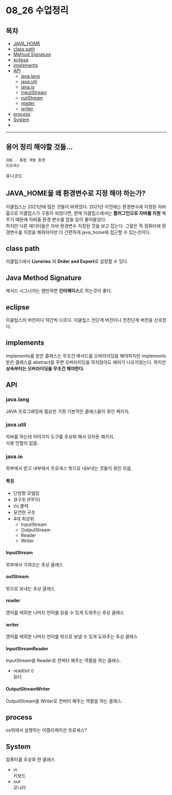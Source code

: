 # 08_26 수업정리

## 목차
- [JAVA_HOME](#JAVA_HOME을-왜-환경변수로-지정-해야-하는가?)
- [class path](#class-path)
- [Method Signature](#Java-Method-Signature)
- [eclipse](#eclipse)
- [implements](#implements)
- [API](#API)
  - [java.lang](#java.lang)
  - [java.util](#java.util)
  - [java.io](#java.io)
   - [InputStream](#InputStream)
   - [outStream](#outStream)
   - [reader](#reader)
   - [writer](#writer)
- [process](#process)
- [System](#System)
- 
---

## 용어 정리 해야할 것들...

	IDE - 통합 개발 환경
	프로세스
  유니코드


## JAVA_HOME을 왜 환경변수로 지정 해야 하는가?
이클립스는 2021년에 많은 것들이 바뀌었다. 2021년 이전에는 환경변수에 지정된 자바홈으로 이클립스가 구동이 되었다면, 현재 이클립스에서는 **플러그인으로 자바를 지원** 해주기 때문에 자바홈 환경 변수를 잡을 일이 줄어들었다.  
하지만 다른 에디터들은 자바 환경변수 지정된 것을 보고 잡는다. 그말은 즉 컴퓨터에 환경변수를 지정을 해줘야지만 더 간편하게 java_home에 접근할 수 있는것이다.

## class path
이클립스에서 **Livraries** 와 **Order and Export**로 설정할 수 있다. 

## Java Method Signature
메서드 시그너처는 웬만하면 **인터페이스**로 하는것이 좋다.

## eclipse  

이클립스의 버전마다 약간씩 다르다.
이클립스 전단계 버전이나 전전단계 버전을 선호한다.

## implements
implements를 받은 클래스는 무조건 메서드를 오버라이딩을 해야하지만 implements받은 클래스를 abstract을 주면 오버라이딩을 하지않아도 에러가 나오지않는다. 하지만 **상속부터는 오버라이딩을 무조건 해야한다**.


## API
### java.lang 
JAVA 프로그래밍에 필요한 가장 기본적인 클래스들이 묶인 패키지.

### java.util
자바를 하는데 어려가지 도구를 추상화 해서 모아둔 패키지.  
사용 안할리 없음.



### java.io
외부에서 받고 내부에서 프로세스 밖으로 내보내는 것들이 묶인 모음.
#### **특징**
- 단방향 모델링
- 큐구조 (FIFO)
- i/o 블럭
- 유연한 구조
- 4대 최상위 
  - InputStream 
  - OutputStream
  - Reader
  - Writer
	

#### InputStream
외부에서 가져오는 추상 클래스

#### outStream
밖으로 보내는 추상 클래스

#### reader
영어를 제외한 나머지 언어를 읽을 수 있게 도와주는 추상 클래스

#### writer
영어를 제외한 나머지 언어를 밖으로 보낼 수 있게 도와주는 추상 클래스

#### InputStreamReader  
InputStream을 Reader로 컨버터 해주는 역활을 하는 클래스.
- read(int i)  
읽다

#### OutputStreamWriter  
OutputStream을 Writer로 컨버터 해주는 역활을 하는 클래스.

## process  
os위에서 실행하는 어플리케이션 프로세스?

## System
컴퓨터를 추상화 한 클래스  

- in   
  키보드
- out  
  모니터
